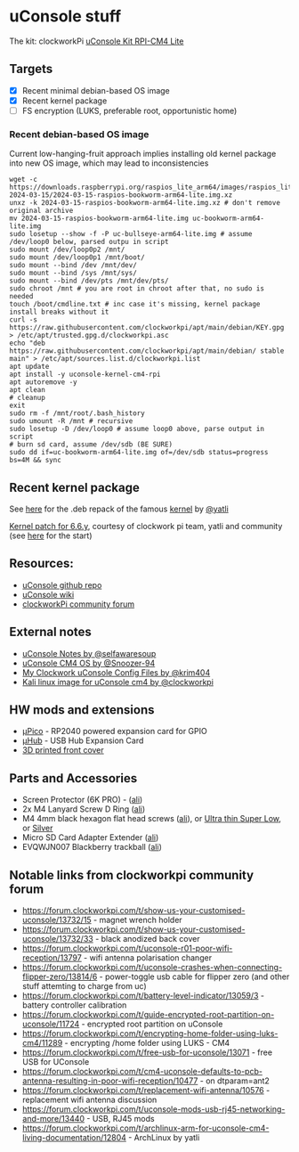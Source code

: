 # uConsole stuff

The kit: clockworkPi [uConsole Kit RPI-CM4 Lite](https://www.clockworkpi.com/product-page/uconsole-kit-rpi-cm4-lite)

## Targets
- [x] Recent minimal debian-based OS image
- [x] Recent kernel package
- [ ] FS encryption (LUKS, preferable root, opportunistic home)

### Recent debian-based OS image
Current low-hanging-fruit approach implies installing old kernel package into new OS image, which may lead to inconsistencies
```
wget -c https://downloads.raspberrypi.org/raspios_lite_arm64/images/raspios_lite_arm64-2024-03-15/2024-03-15-raspios-bookworm-arm64-lite.img.xz
unxz -k 2024-03-15-raspios-bookworm-arm64-lite.img.xz # don't remove original archive
mv 2024-03-15-raspios-bookworm-arm64-lite.img uc-bookworm-arm64-lite.img
sudo losetup --show -f -P uc-bullseye-arm64-lite.img # assume /dev/loop0 below, parsed outpu in script
sudo mount /dev/loop0p2 /mnt/
sudo mount /dev/loop0p1 /mnt/boot/
sudo mount --bind /dev /mnt/dev/
sudo mount --bind /sys /mnt/sys/
sudo mount --bind /dev/pts /mnt/dev/pts/
sudo chroot /mnt # you are root in chroot after that, no sudo is needed
touch /boot/cmdline.txt # inc case it's missing, kernel package install breaks without it
curl -s https://raw.githubusercontent.com/clockworkpi/apt/main/debian/KEY.gpg > /etc/apt/trusted.gpg.d/clockworkpi.asc
echo "deb https://raw.githubusercontent.com/clockworkpi/apt/main/debian/ stable main" > /etc/apt/sources.list.d/clockworkpi.list
apt update
apt install -y uconsole-kernel-cm4-rpi
apt autoremove -y
apt clean
# cleanup
exit
sudo rm -f /mnt/root/.bash_history
sudo umount -R /mnt # recursive
sudo losetup -D /dev/loop0 # assume loop0 above, parse output in script
# burn sd card, assume /dev/sdb (BE SURE)
sudo dd if=uc-bookworm-arm64-lite.img of=/dev/sdb status=progress bs=4M && sync

```

## Recent kernel package

See [here](kernel) for the .deb repack of the famous [kernel](https://forum.clockworkpi.com/t/archlinux-arm-for-uconsole-cm4-living-documentation/12804) by [@yatli](https://github.com/yatli)

[Kernel patch for 6.6.y](kernel/clockwork-0001.patch), courtesy of clockwork pi team, yatli and community (see [here](https://github.com/raspberrypi/linux/compare/rpi-6.1.y...yatli:raspberrypi-linux:uc-alarm-6.1.21) for the start)

## Resources:
- [uConsole github repo](https://github.com/clockworkpi/uConsole)
- [uConsole wiki](https://github.com/clockworkpi/uConsole/wiki)
- [clockworkPi community forum](https://forum.clockworkpi.com)

## External notes
- [uConsole Notes by @selfawaresoup](https://gist.github.com/selfawaresoup/b296f3b82167484a96e4502e74ed3602)
- [uConsole CM4 OS by @Snoozer-94](https://github.com/Snoozer-94/uConsole-CM4-OS)
- [My Clockwork uConsole Config Files by @krim404](https://github.com/krim404/uconsole_sway)
- [Kali linux image for uConsole cm4 by @clockworkpi](https://github.com/clockworkpi/uConsole/wiki/Kali-linux-image-for-uConsole-cm4)

## HW mods and extensions
- [μPico](https://github.com/dotcypress/upico) - RP2040 powered expansion card for GPIO
- [μHub](https://github.com/dotcypress/uhub) - USB Hub Expansion Card
- [3D printed front cover](https://www.printables.com/model/728066-solid-cover-antenna-mod-uconsole)

## Parts and Accessories
- Screen Protector (6K PRO) - ([ali](https://www.aliexpress.com/item/1005003758637657.html))
- 2x M4 Lanyard Screw D Ring ([ali](https://www.aliexpress.com/item/1005005830528136.htm))
- M4 4mm black hexagon flat head screws ([ali](https://www.aliexpress.com/item/1005004801296825.html)),
  or [Ultra thin Super Low](https://www.aliexpress.com/item/1005003972334435.html),
  or [Silver](https://www.aliexpress.com/item/4001072025844.html)
- Micro SD Card Adapter Extender ([ali](https://www.aliexpress.com/item/1005004165611777.html))
- EVQWJN007 Blackberry trackball ([ali](https://www.aliexpress.com/item/1005002988965317.html))

## Notable links from clockworkpi community forum
- https://forum.clockworkpi.com/t/show-us-your-customised-uconsole/13732/15 - magnet wrench holder
- https://forum.clockworkpi.com/t/show-us-your-customised-uconsole/13732/33 - black anodized back cover
- https://forum.clockworkpi.com/t/uconsole-r01-poor-wifi-reception/13797 - wifi antenna polarisation changer
- https://forum.clockworkpi.com/t/uconsole-crashes-when-connecting-flipper-zero/13814/6 - power-toggle usb cable for flipper zero (and other stuff attemting to charge from uc)
- https://forum.clockworkpi.com/t/battery-level-indicator/13059/3 - battery controller calibration
- https://forum.clockworkpi.com/t/guide-encrypted-root-partition-on-uconsole/11724 - encrypted root partition on uConsole
- https://forum.clockworkpi.com/t/encrypting-home-folder-using-luks-cm4/11289 - encrypting /home folder using LUKS - CM4
- https://forum.clockworkpi.com/t/free-usb-for-uconsole/13071 - free USB for UConsole
- https://forum.clockworkpi.com/t/cm4-uconsole-defaults-to-pcb-antenna-resulting-in-poor-wifi-reception/10477 - on dtparam=ant2
- https://forum.clockworkpi.com/t/replacement-wifi-antenna/10576 - replacement wifi antenna discussion
- https://forum.clockworkpi.com/t/uconsole-mods-usb-rj45-networking-and-more/13440 - USB, RJ45 mods
- https://forum.clockworkpi.com/t/archlinux-arm-for-uconsole-cm4-living-documentation/12804 - ArchLinux by yatli
